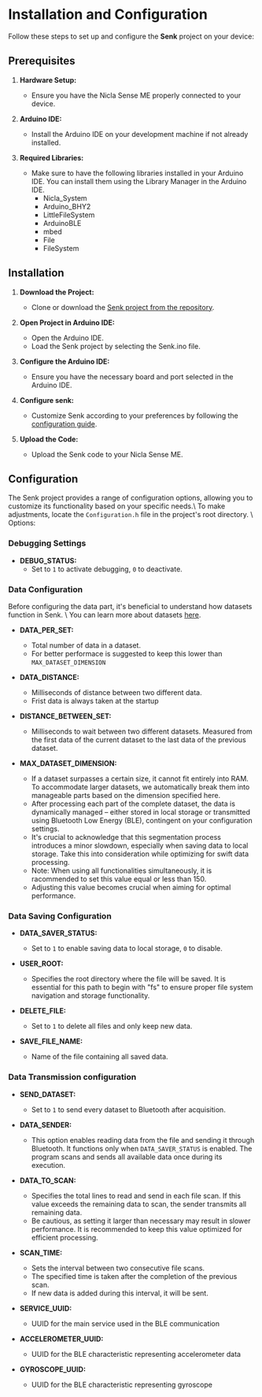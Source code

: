 # Installation and Configuration

Follow these steps to set up and configure the **Senk** project on your device:

## Prerequisites

1. **Hardware Setup:**
   - Ensure you have the Nicla Sense ME properly connected to your device.

2. **Arduino IDE:**
   - Install the Arduino IDE on your development machine if not already installed.

3. **Required Libraries:**
    - Make sure to have the following libraries installed in your Arduino IDE. You can install them using the Library Manager in the Arduino IDE.
        - Nicla_System
        - Arduino_BHY2
        - LittleFileSystem
        - ArduinoBLE
        - mbed
        - File
        - FileSystem

## Installation

1. **Download the Project:**
   - Clone or download the [Senk project from the repository](https://github.com/Magform/senk).

2. **Open Project in Arduino IDE:**
   - Open the Arduino IDE.
   - Load the Senk project by selecting the Senk.ino file.

3. **Configure the Arduino IDE:**
   - Ensure you have the necessary board and port selected in the Arduino IDE.

4. **Configure senk:**
   - Customize Senk according to your preferences by following the [configuration guide](#configuration).

5. **Upload the Code:**
   - Upload the Senk code to your Nicla Sense ME.

## Configuration

The Senk project provides a range of configuration options, allowing you to customize its functionality based on your specific needs.\\
To make adjustments, locate the `Configuration.h` file in the project's root directory. \\
Options:

### Debugging Settings

- **DEBUG_STATUS:**
  - Set to `1` to activate debugging, `0` to deactivate.

### Data Configuration

Before configuring the data part, it's beneficial to understand how datasets function in Senk. \\
You can learn more about datasets [here](https://senk.nicolasferraresso.dev/#/implementation_analysis?id=dataset-management).

- **DATA_PER_SET:**
  - Total number of data in a dataset.
  - For better performace is suggested to keep this lower than `MAX_DATASET_DIMENSION`

- **DATA_DISTANCE:**
  - Milliseconds of distance between two different data.
  - Frist data is always taken at the startup

- **DISTANCE_BETWEEN_SET:**
  - Milliseconds to wait between two different datasets. Measured from the first data of the current dataset to the last data of the previous dataset.

- **MAX_DATASET_DIMENSION:**
  - If a dataset surpasses a certain size, it cannot fit entirely into RAM. To accommodate larger datasets, we automatically break them into manageable parts based on the dimension specified here.
  - After processing each part of the complete dataset, the data is dynamically managed – either stored in local storage or transmitted using Bluetooth Low Energy (BLE), contingent on your configuration settings.
  - It's crucial to acknowledge that this segmentation process introduces a minor slowdown, especially when saving data to local storage. Take this into consideration while optimizing for swift data processing.
  - Note: When using all functionalities simultaneously, it is racommended to set this value equal or less than 150.
  - Adjusting this value becomes crucial when aiming for optimal performance.

### Data Saving Configuration

- **DATA_SAVER_STATUS:**
  - Set to `1` to enable saving data to local storage, `0` to disable.

- **USER_ROOT:**
  - Specifies the root directory where the file will be saved. It is essential for this path to begin with "fs" to ensure proper file system navigation and storage functionality.

- **DELETE_FILE:**
  - Set to `1` to delete all files and only keep new data.

- **SAVE_FILE_NAME:**
  - Name of the file containing all saved data.

### Data Transmission configuration

- **SEND_DATASET:**
  - Set to `1` to send every dataset to Bluetooth after acquisition.

- **DATA_SENDER:**
  - This option enables reading data from the file and sending it through Bluetooth. It functions only when `DATA_SAVER_STATUS` is enabled. The program scans and sends all available data once during its execution.

- **DATA_TO_SCAN:**
  - Specifies the total lines to read and send in each file scan. If this value exceeds the remaining data to scan, the sender transmits all remaining data.
  - Be cautious, as setting it larger than necessary may result in slower performance. It is recommended to keep this value optimized for efficient processing.

- **SCAN_TIME:**
  - Sets the interval between two consecutive file scans.
  - The specified time is taken after the completion of the previous scan.
  - If new data is added during this interval, it will be sent.

- **SERVICE_UUID:**
  - UUID for the main service used in the BLE communication

- **ACCELEROMETER_UUID:**
  - UUID for the BLE characteristic representing accelerometer data

- **GYROSCOPE_UUID:**
  - UUID for the BLE characteristic representing gyroscope
  